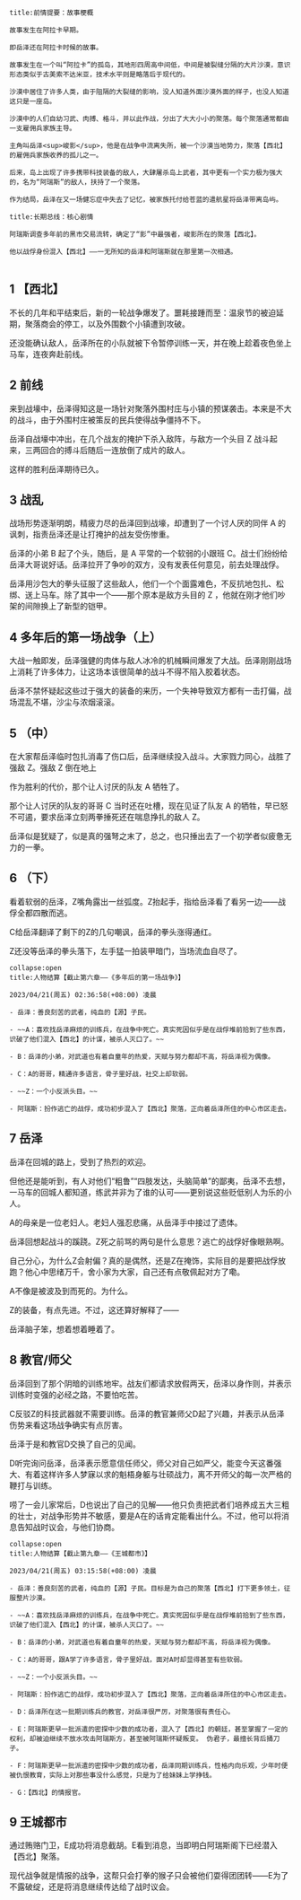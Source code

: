 ```ad-note
title:前情提要：故事梗概

故事发生在阿拉卡早期。

即岳泽还在阿拉卡时候的故事。

故事发生在一个叫“阿拉卡”的孤岛，其地形四周高中间低，中间是被裂缝分隔的大片沙漠，意识形态类似于古美索不达米亚，技术水平则是略落后于现代的。

沙漠中居住了许多人类，由于阻隔的大裂缝的影响，没人知道外面沙漠外面的样子，也没人知道这只是一座岛。

沙漠中的人们自幼习武、肉搏、格斗，并以此作战，分出了大大小小的聚落。每个聚落通常都由一支雇佣兵家族主导。

主角叫岳泽<sup>峻影</sup>，他是在战争中流离失所，被一个沙漠当地势力，聚落【西北】的雇佣兵家族收养的孤儿之一。

后来，岛上出现了许多携带科技装备的敌人，大肆屠杀岛上武者，其中更有一个实力极为强大的，名为“阿瑞斯”的敌人，扶持了一个聚落。

作为结局，岳泽在又一场健忘症中失去了记忆，被家族托付给苍蓝的遣航星将岳泽带离岛屿。
```

```ad-abstract
title:长期总线：核心剧情

阿瑞斯调查多年前的黑市交易流转，确定了“影”中最强者，峻影所在的聚落【西北】。

他以战俘身份混入【西北】——一无所知的岳泽和阿瑞斯就在那里第一次相遇。


```

## 1 【西北】

不长的几年和平结束后，新的一轮战争爆发了。噩耗接踵而至：温泉节的被迫延期，聚落商会的停工，以及外围数个小镇遭到攻破。

还没能确认敌人，岳泽所在的小队就被下令暂停训练一天，并在晚上趁着夜色坐上马车，连夜奔赴前线。

## 2 前线

来到战壕中，岳泽得知这是一场针对聚落外围村庄与小镇的预谋袭击。本来是不大的战斗，由于外围村庄被策反的民兵使得战争僵持不下。

岳泽自战壕中冲出，在几个战友的掩护下杀入敌阵，与敌方一个头目 Z 战斗起来，三两回合的搏斗后随后一连放倒了成片的敌人。

这样的胜利岳泽期待已久。

## 3 战乱

战场形势逐渐明朗，精疲力尽的岳泽回到战壕，却遭到了一个讨人厌的同伴 A 的讽刺，指责岳泽还是让打掩护的战友受伤惨重。

岳泽的小弟 B 起了个头，随后，是 A 平常的一个软弱的小跟班 C。战士们纷纷给岳泽大哥说好话。岳泽拉开了争吵的双方，没有发表任何意见，前去处理战俘。

岳泽用沙包大的拳头征服了这些敌人，他们一个个面露难色，不反抗地包扎、松绑、送上马车。除了其中一个——那个原本是敌方头目的 Z ，他就在刚才他们吵架的间隙换上了新型的铠甲。

## 4 多年后的第一场战争（上）

大战一触即发，岳泽强健的肉体与敌人冰冷的机械瞬间爆发了大战。岳泽刚刚战场上消耗了许多体力，让这场本该很简单的战斗不得不陷入胶着状态。

岳泽不禁怀疑起这些过于强大的装备的来历，一个失神导致双方都有一击打偏，战场混乱不堪，沙尘与浓烟滚滚。

## 5 （中）

在大家帮岳泽临时包扎消毒了伤口后，岳泽继续投入战斗。大家戮力同心，战胜了强敌 Z。强敌 Z 倒在地上

作为胜利的代价，那个让人讨厌的队友 A 牺牲了。

那个让人讨厌的队友的哥哥 C 当时还在吐槽，现在见证了队友 A 的牺牲，早已怒不可遏，要求岳泽立刻两拳捶死还在喘息挣扎的敌人 Z。

岳泽似是犹疑了，似是真的强弩之末了，总之，也只捶出去了一个初学者似疲惫无力的一拳。

## 6 （下）

看着软弱的岳泽，Z嘴角露出一丝弧度。Z抬起手，指给岳泽看了看另一边——战俘全都四散而逃。

C给岳泽翻译了剩下的Z的几句嘲讽，岳泽的拳头涨得通红。

Z还没等岳泽的拳头落下，左手猛一拍装甲暗门，当场流血自尽了。


```ad-note
collapse:open
title:人物结算【截止第六章——《多年后的第一场战争》】

2023/04/21(周五) 02:36:58(+08:00) 凌晨

- 岳泽：善良刻苦的武者，纯血的【源】子民。

- ~~A：喜欢找岳泽麻烦的训练兵，在战争中死亡。真实死因似乎是在战俘堆前拾到了些东西，识破了他们混入【西北】的计谋，被杀人灭口了。~~

- B：岳泽的小弟，对武道也有着自童年的热爱，天赋与努力都却不高，将岳泽视为偶像。

- C：A的哥哥，精通许多语言，骨子里好战，社交上却软弱。

- ~~Z：一个小反派头目。~~

- 阿瑞斯：扮作逃亡的战俘，成功初步混入了【西北】聚落，正向着岳泽所住的中心市区走去。
```


## 7 岳泽

岳泽在回城的路上，受到了热烈的欢迎。

但他还是能听到，有人对他们“粗鲁”“四肢发达，头脑简单”的鄙夷，岳泽不去想，一马车的回城人都知道，练武并非为了谁的认可——更别说这些贬低别人为乐的小人。

A的母亲是一位老妇人。老妇人强忍悲痛，从岳泽手中接过了遗体。


岳泽回想起战斗的蹊跷。Z死之前骂的两句是什么意思？逃亡的战俘好像眼熟啊。

自己分心，为什么Z会射偏？真的是偶然，还是Z在掩饰，实际目的是要把战俘放跑？他心中思绪万千，舍小家为大家，自己还有点敬佩起对方了嘞。

A不像是被波及到而死的。为什么。

Z的装备，有点先进。不过，这还算好解释了——


岳泽脑子笨，想着想着睡着了。

## 8 教官/师父

岳泽回到了那个阴暗的训练地牢。战友们都请求放假两天，岳泽以身作则，并表示训练时变强的必经之路，不要怕吃苦。

C反驳Z的科技武器就不需要训练。岳泽的教官兼师父D起了兴趣，并表示从岳泽伤势来看这场战争确实有点厉害。

岳泽于是和教官D交换了自己的见闻。

D听完询问岳泽，岳泽表示愿意信任师父，师父对自己如严父，能变今天这番强大、有着这样许多人梦寐以求的魁梧身躯与壮硕战力，离不开师父的每一次严格的鞭打与训练。

唠了一会儿家常后，D也说出了自己的见解——他只负责把武者们培养成五大三粗的壮士，对战争形势并不敏感，要是A在的话肯定能看出什么。不过，他可以将消息告知战时议会，与他们协商。

```ad-note
collapse:open
title:人物结算【截止第九章——《王城都市》】

2023/04/21(周五) 03:15:58(+08:00) 凌晨

- 岳泽：善良刻苦的武者，纯血的【源】子民。目标是为自己的聚落【西北】打下更多领土，征服整片沙漠。

- ~~A：喜欢找岳泽麻烦的训练兵，在战争中死亡。真实死因似乎是在战俘堆前拾到了些东西，识破了他们混入【西北】的计谋，被杀人灭口了。~~

- B：岳泽的小弟，对武道也有着自童年的热爱，天赋与努力都却不高，将岳泽视为偶像。

- C：A的哥哥，跟A学了许多语言，骨子里好战，面对A时却显得甚至有些软弱。

- ~~Z：一个小反派头目。~~

- 阿瑞斯：扮作逃亡的战俘，成功初步混入了【西北】聚落，正向着岳泽所住的中心市区走去。

- D：岳泽所在这一批期训练兵的教官，对岳泽很严厉，对聚落很有责任心。

- E：阿瑞斯更早一批派遣的密探中少数的成功者，混入了【西北】的朝廷，甚至掌握了一定的权利，却被迫继续不放水攻击阿瑞斯方，甚至被阿瑞斯怀疑叛变。 伪君子，最擅长背后捅刀子。

- F：阿瑞斯更早一批派遣的密探中少数的成功者，岳泽同期训练兵，性格内向乐观，少年时便被仇恨教育，实际上对那些事没什么感觉，只是为了给妹妹上学挣钱。

- G：【西北】的情报官。
```

## 9 王城都市

通过贿赂门卫，E成功将消息截胡。E看到消息，当即明白阿瑞斯阁下已经潜入【西北】聚落。

现代战争就是情报的战争，这帮只会打拳的猴子只会被他们耍得团团转——E为了不露破绽，还是将消息继续传达给了战时议会。




